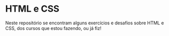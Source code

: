 # HTML e CSS

Neste repositório se encontram alguns exercícios e desafios sobre HTML e CSS, dos cursos que estou fazendo, ou já fiz!
